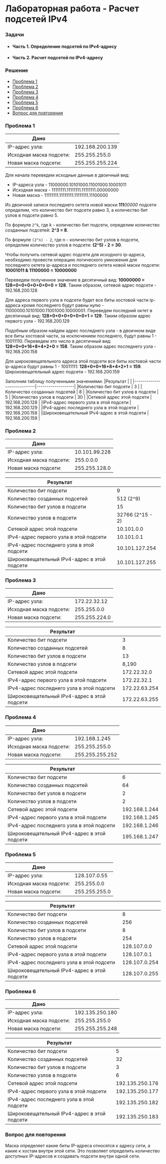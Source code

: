 # Лабораторная работа - Расчет подсетей IPv4

### Задачи
* #### Часть 1. Определение подсетей по IPv4-адресу
* #### Часть 2. Расчет подсетей по IPv4-адресу

### Решение
* [Проблема 1](#проблема-1)
* [Проблема 2](#проблема-2)
* [Проблема 3](#проблема-3)
* [Проблема 4](#проблема-4)
* [Проблема 5](#проблема-5)
* [Проблема 6](#проблема-6)
* [Вопрос для повторения](#вопрос-для-повторения)

### Проблема 1
| Дано                       |                   |
|----------------------------|-------------------|
| IP-адрес узла:             | 192.168.200.139   |
| Исходная маска подсети:    | 255.255.255.0     |
| Новая маска подсети:       | 255.255.255.224   |

Для начала переведем исходные данные в двоичный вид:
* IP-адреса узла - 11000000.10101000.11001000.10001011
* Исходная маска - 11111111.11111111.11111111.00000000
* Новая маска - 11111111.11111111.11111111.11100000

Из двоичной записи последнего октета новой маски **111***00000* подсети определим, что количество бит подсети равно 3, а количество бит узлов в подсети равно 5.

По формуле `2^k`, где k - количество бит подсети, определим количество созданных подсетей: **2^3 = 8**.

По формуле `(2^n) - 2`, где n - количество бит узлов в подсети, определим количество узлов в подсети: **(2^5) - 2 = 30**.

Чтобы получить сетевой адрес подсети для исходного ip-адреса, необходимо провести операцию логического умножения для последнего октета ip-адреса и последнего октета новой маски подсети: **10001011 & 11100000 = 10000000**

Переведем полученное значение в десятичный вид: **10000000 = 128+0+0+0+0+0+0+0 = 128**. Таким образом, сетевой адрес подсети - 192.168.200.128

Для адреса первого узла в подсети будет все биты хостовой части ip-адреса кроме последнего будут равны нулю - 11000000.10101000.11001000.10000001. Переведем последний октет в десятичный вид: **128+0+0+0+0+0+0+1 = 129**. Таким образом адрес первого узла - 192.168.200.129

Подобным образом найдем адрес последнего узла - в двоичном виде все биты хостовой части, за исключением последнего, будут равны 1 - 10011110. Переведем это число в десятичный вид: **128+0+0+16+8+4+2+0 = 158**. Таким образом адрес последнего узла - 192.168.200.158

Для широковещательного адреса этой подсети все биты хостовой части ip-адреса будут равны 1 - 10011111: **128+0+0+16+8+4+2+1 = 159**. Широковещательный адрес подсети - 192.168.200.159

Заполним таблицу полученными значениями:
|Результат                   |                   |
|----------------------------|-------------------|
|Количество бит подсети           | 3   |
|Количество созданных подсетей   | 8    |
|Количество бит узлов в подсети      | 5   |
|Количество узлов в подсети      | 30   |
|Сетевой адрес этой подсети      | 192.168.200.128   |
|IPv4-адрес первого узла в этой подсети      | 192.168.200.129   |
|IPv4-адрес последнего узла в этой подсети      | 192.168.200.158  |
|Широковещательный IPv4-адрес в этой подсети     | 192.168.200.159  |

### Проблема 2
| Дано                       |                   |
|----------------------------|-------------------|
| IP-адрес узла:             | 10.101.99.228   |
| Исходная маска подсети:    | 255.0.0.0     |
| Новая маска подсети:       | 255.255.128.0   |

|Результат                   |                   |
|----------------------------|-------------------|
|Количество бит подсети           | 9   |
|Количество созданных подсетей   | 512 (2^9)    |
|Количество бит узлов в подсети      | 15   |
|Количество узлов в подсети      | 32766 (2^15 - 2)  |
|Сетевой адрес этой подсети      | 10.101.0.0   |
|IPv4-адрес первого узла в этой подсети      | 10.101.0.1   |
|IPv4-адрес последнего узла в этой подсети      | 10.101.127.254  |
|Широковещательный IPv4-адрес в этой подсети     | 10.101.127.255  |

### Проблема 3
| Дано                       |                   |
|----------------------------|-------------------|
| IP-адрес узла:             | 172.22.32.12   |
| Исходная маска подсети:    | 255.255.0.0     |
| Новая маска подсети:       | 255.255.224.0   |

|Результат                   |                   |
|----------------------------|-------------------|
|Количество бит подсети           | 3   |
|Количество созданных подсетей   | 8    |
|Количество бит узлов в подсети      | 13   |
|Количество узлов в подсети      | 8,190  |
|Сетевой адрес этой подсети      | 172.22.32.0   |
|IPv4-адрес первого узла в этой подсети      | 172.22.32.1   |
|IPv4-адрес последнего узла в этой подсети      | 172.22.63.254  |
|Широковещательный IPv4-адрес в этой подсети     | 172.22.63.255  |

### Проблема 4
| Дано                       |                   |
|----------------------------|-------------------|
| IP-адрес узла:             | 192.168.1.245   |
| Исходная маска подсети:    | 255.255.255.0     |
| Новая маска подсети:       | 255.255.255.252  |

|Результат                   |                   |
|----------------------------|-------------------|
|Количество бит подсети           | 6   |
|Количество созданных подсетей   | 64   |
|Количество бит узлов в подсети      | 2   |
|Количество узлов в подсети      | 2  |
|Сетевой адрес этой подсети      | 192.168.1.244   |
|IPv4-адрес первого узла в этой подсети      | 192.168.1.245   |
|IPv4-адрес последнего узла в этой подсети      | 192.168.1.246  |
|Широковещательный IPv4-адрес в этой подсети     | 195.168.1.247  |

### Проблема 5
| Дано                       |                   |
|----------------------------|-------------------|
| IP-адрес узла:             | 128.107.0.55  |
| Исходная маска подсети:    | 255.255.0.0    |
| Новая маска подсети:       | 255.255.255.0  |

|Результат                   |                   |
|----------------------------|-------------------|
|Количество бит подсети           | 8  |
|Количество созданных подсетей   | 256  |
|Количество бит узлов в подсети      | 8   |
|Количество узлов в подсети      | 254  |
|Сетевой адрес этой подсети      | 128.107.0.0   |
|IPv4-адрес первого узла в этой подсети      | 128.107.0.1   |
|IPv4-адрес последнего узла в этой подсети      | 128.107.0.254  |
|Широковещательный IPv4-адрес в этой подсети     | 128.107.0.255  |

### Проблема 6
| Дано                       |                   |
|----------------------------|-------------------|
| IP-адрес узла:             | 192.135.250.180  |
| Исходная маска подсети:    | 255.255.255.0   |
| Новая маска подсети:       | 255.255.255.248 |

|Результат                   |                   |
|----------------------------|-------------------|
|Количество бит подсети           | 5 |
|Количество созданных подсетей   | 32  |
|Количество бит узлов в подсети      | 3   |
|Количество узлов в подсети      | 6  |
|Сетевой адрес этой подсети      | 192.135.250.176  |
|IPv4-адрес первого узла в этой подсети      | 192.135.250.177   |
|IPv4-адрес последнего узла в этой подсети      | 192.135.250.182  |
|Широковещательный IPv4-адрес в этой подсети     | 192.135.250.183  |

### Вопрос для повторения
Маска определяет какие биты IP-адреса относятся к адресу сети, а какие к хостам внутри этой сети. Это позволяет определить количество доступных IP-адресов и создавать подсети внутри одной сети.